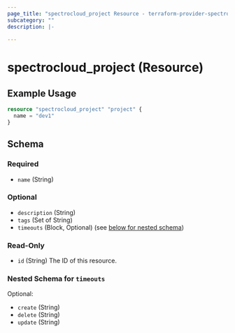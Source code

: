 ```yaml
---
page_title: "spectrocloud_project Resource - terraform-provider-spectrocloud"
subcategory: ""
description: |-
  
---
```


# spectrocloud_project (Resource)

  

## Example Usage

```terraform
resource "spectrocloud_project" "project" {
  name = "dev1"
}
```


<!-- schema generated by tfplugindocs -->
## Schema

### Required

- `name` (String)

### Optional

- `description` (String)
- `tags` (Set of String)
- `timeouts` (Block, Optional) (see [below for nested schema](#nestedblock--timeouts))

### Read-Only

- `id` (String) The ID of this resource.

<a id="nestedblock--timeouts"></a>
### Nested Schema for `timeouts`

Optional:

- `create` (String)
- `delete` (String)
- `update` (String)